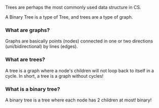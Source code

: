 Trees are perhaps the most commonly used data structure in CS.

A Binary Tree is a type of Tree, and trees are a type of graph.

### What are graphs?

Graphs are basically points (nodes) connected in one or two directions (uni/bidirectional) by lines (edges).

### What are trees?

A tree is a graph where a node's children will not loop back to itself in a cycle. 
In short, a tree is a graph without cycles!

### What is a binary tree?

  A binary tree is a tree where each node has 2 children at most! binary! 
